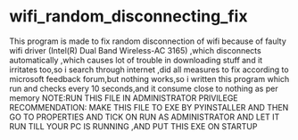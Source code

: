 # wifi_random_disconnecting_fix
This program is made to fix random disconnection of wifi because of faulty wifi driver (Intel(R) Dual Band Wireless-AC 3165) ,which disconnects automatically ,which causes lot of trouble in downloading stuff and it irritates too,so i search through internet ,did all measures to fix according to microsoft feedback forum,but nothing works,so i written this program which run and checks every 10 seconds,and it consume close to nothing as per memory
NOTE:RUN THIS FILE IN ADMINISTRATOR PRIVILEGE
RECOMMENDATION:
MAKE THIS FILE TO EXE BY PYINSTALLER AND THEN GO TO PROPERTIES AND TICK ON RUN AS ADMINISTRATOR
AND LET IT RUN TILL YOUR PC IS RUNNING ,AND PUT THIS EXE ON STARTUP
